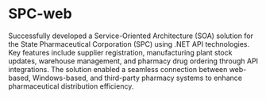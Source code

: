 # SPC-web
Successfully developed a Service-Oriented Architecture (SOA) solution for the State Pharmaceutical Corporation (SPC) using .NET API technologies. Key features include supplier registration, manufacturing plant stock updates, warehouse management, and pharmacy drug ordering through API integrations. The solution enabled a seamless connection between web-based, Windows-based, and third-party pharmacy systems to enhance pharmaceutical distribution efficiency.
